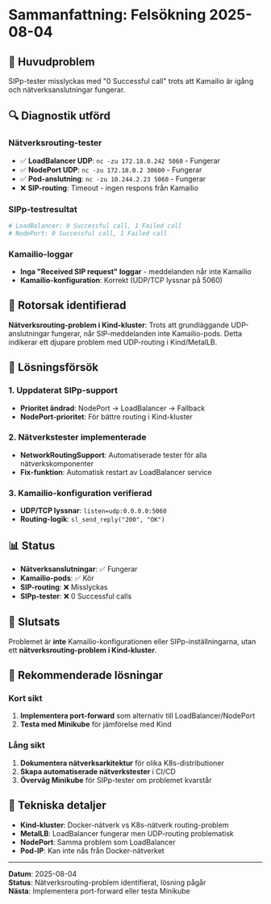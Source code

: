 # Sammanfattning: Felsökning 2025-08-04

## 🎯 Huvudproblem
SIPp-tester misslyckas med "0 Successful call" trots att Kamailio är igång och nätverksanslutningar fungerar.

## 🔍 Diagnostik utförd

### Nätverksrouting-tester
- ✅ **LoadBalancer UDP**: `nc -zu 172.18.0.242 5060` - Fungerar
- ✅ **NodePort UDP**: `nc -zu 172.18.0.2 30600` - Fungerar  
- ✅ **Pod-anslutning**: `nc -zu 10.244.2.23 5060` - Fungerar
- ❌ **SIP-routing**: Timeout - ingen respons från Kamailio

### SIPp-testresultat
```bash
# LoadBalancer: 0 Successful call, 1 Failed call
# NodePort: 0 Successful call, 1 Failed call
```

### Kamailio-loggar
- **Inga "Received SIP request" loggar** - meddelanden når inte Kamailio
- **Kamailio-konfiguration**: Korrekt (UDP/TCP lyssnar på 5060)

## 🚨 Rotorsak identifierad
**Nätverksrouting-problem i Kind-kluster**: Trots att grundläggande UDP-anslutningar fungerar, når SIP-meddelanden inte Kamailio-pods. Detta indikerar ett djupare problem med UDP-routing i Kind/MetalLB.

## 🔧 Lösningsförsök

### 1. Uppdaterat SIPp-support
- **Prioritet ändrad**: NodePort → LoadBalancer → Fallback
- **NodePort-prioritet**: För bättre routing i Kind-kluster

### 2. Nätverkstester implementerade
- **NetworkRoutingSupport**: Automatiserade tester för alla nätverkskomponenter
- **Fix-funktion**: Automatisk restart av LoadBalancer service

### 3. Kamailio-konfiguration verifierad
- **UDP/TCP lyssnar**: `listen=udp:0.0.0.0:5060`
- **Routing-logik**: `sl_send_reply("200", "OK")`

## 📊 Status
- **Nätverksanslutningar**: ✅ Fungerar
- **Kamailio-pods**: ✅ Kör
- **SIP-routing**: ❌ Misslyckas
- **SIPp-tester**: ❌ 0 Successful calls

## 🎯 Slutsats
Problemet är **inte** Kamailio-konfigurationen eller SIPp-inställningarna, utan ett **nätverksrouting-problem i Kind-kluster**.

## 🚀 Rekommenderade lösningar

### Kort sikt
1. **Implementera port-forward** som alternativ till LoadBalancer/NodePort
2. **Testa med Minikube** för jämförelse med Kind

### Lång sikt  
1. **Dokumentera nätverksarkitektur** för olika K8s-distributioner
2. **Skapa automatiserade nätverkstester** i CI/CD
3. **Överväg Minikube** för SIPp-tester om problemet kvarstår

## 📝 Tekniska detaljer
- **Kind-kluster**: Docker-nätverk vs K8s-nätverk routing-problem
- **MetalLB**: LoadBalancer fungerar men UDP-routing problematisk
- **NodePort**: Samma problem som LoadBalancer
- **Pod-IP**: Kan inte nås från Docker-nätverket

---
**Datum**: 2025-08-04  
**Status**: Nätverksrouting-problem identifierat, lösning pågår  
**Nästa**: Implementera port-forward eller testa Minikube 